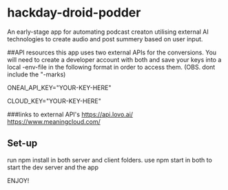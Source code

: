 # hackday-droid-podder
An early-stage app for automating podcast creaton utilising external AI technologies to create audio and post summery based on user input.

##API resources
this app uses two external APIs for the conversions. You will need to create a developer account with both and save your keys into a local -env-file in the following format in order to access them. (OBS. dont include the "-marks)

ONEAI_API_KEY="YOUR-KEY-HERE"

CLOUD_KEY="YOUR-KEY-HERE"

###links to external API's 
https://api.lovo.ai/
https://www.meaningcloud.com/


## Set-up
run npm install in both server and client folders. 
use npm start in both to start the dev server and the app

ENJOY! 
